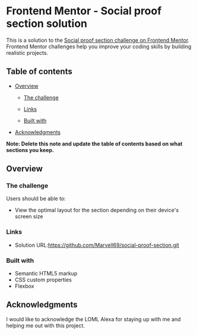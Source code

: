 # Frontend Mentor - Social proof section solution

This is a solution to the [Social proof section challenge on Frontend Mentor](https://www.frontendmentor.io/challenges/social-proof-section-6e0qTv_bA). Frontend Mentor challenges help you improve your coding skills by building realistic projects.

## Table of contents

- [Overview](#overview)

  - [The challenge](#the-challenge)

  - [Links](#links)

  - [Built with](#built-with)

- [Acknowledgments](#acknowledgments)

**Note: Delete this note and update the table of contents based on what sections you keep.**

## Overview

### The challenge

Users should be able to:

- View the optimal layout for the section depending on their device's screen size

### Links

- Solution URL:https://github.com/Marvell69/social-proof-section.git

### Built with

- Semantic HTML5 markup
- CSS custom properties
- Flexbox

## Acknowledgments

I would like to acknowledge the LOML Alexa for staying up with me and helping me out with this project.
